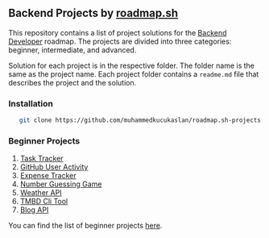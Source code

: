 ## Backend Projects by [roadmap.sh](https://roadmap.sh)

This repository contains a list of project solutions for the [Backend Developer](https://roadmap.sh/backend) roadmap. The projects are divided into three categories: beginner, intermediate, and advanced.

Solution for each project is in the respective folder. The folder name is the same as the project name. Each project folder contains a `readme.md` file that describes the project and the solution.
### Installation
```bash
   git clone https://github.com/muhammedkucukaslan/roadmap.sh-projects.git
```

### Beginner Projects

1. [Task Tracker](https://roadmap.sh/projects/task-tracker)
2. [GitHub User Activity](https://roadmap.sh/projects/github-user-activity)
3. [Expense Tracker](https://roadmap.sh/projects/expense-tracker)
4. [Number Guessing Game](https://roadmap.sh/projects/number-guessing-game)
5. [Weather API](https://roadmap.sh/projects/weather-api-wrapper-service)
6. [TMBD Cli Tool](https://roadmap.sh/projects/tmdb-cli)
7. [Blog API](https://roadmap.sh/projects/blogging-platform-api)

You can find the list of beginner projects [here](https://roadmap.sh/backend/projects?difficulty=beginner).
